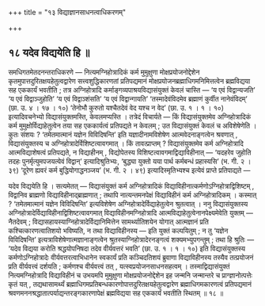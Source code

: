 +++
title = "१३ विद्याज्ञानसाधनत्वाधिकरणम्"

+++

## १८ यदेव विद्ययेति हि ॥

समधिगतमेतदनन्तराधिकरणे — नित्यमग्निहोत्रादिकं कर्म मुमुक्षुणा मोक्षप्रयोजनोद्देशेन कृतमुपात्तदुरितक्षयहेतुत्वद्वारेण सत्त्वशुद्धिकारणतां प्रतिपद्यमानं मोक्षप्रयोजनब्रह्माधिगमनिमित्तत्वेन ब्रह्मविद्यया सह एककार्यं भवतीति ; तत्र अग्निहोत्रादि कर्माङ्गव्यपाश्रयविद्यासंयुक्तं केवलं चास्ति — ‘य एवं विद्वान्यजति’ ‘य एवं विद्वाञ्जुहोति’ ‘य एवं विद्वाञ्शंसति’ ‘य एवं विद्वान्गायति’ ‘तस्मादेवंविदमेव ब्रह्माणं कुर्वीत नानेवंविदम्’ (छा. उ. ४ । १७ । १०) ‘तेनोभौ कुरुतो यश्चैतदेवं वेद यश्च न वेद’ (छा. उ. १ । १ । १०) इत्यादिवचनेभ्यो विद्यासंयुक्तमस्ति, केवलमप्यस्ति । तत्रेदं विचार्यते — किं विद्यासंयुक्तमेव अग्निहोत्रादिकं कर्म मुमुक्षोर्विद्याहेतुत्वेन तया सह एककार्यत्वं प्रतिपद्यते न केवलम् ; उत विद्यासंयुक्तं केवलं च अविशेषेणेति । कुतः संशयः ? ‘तमेतमात्मानं यज्ञेन विविदिषन्ति’ इति यज्ञादीनामविशेषेण आत्मवेदनाङ्गत्वेन श्रवणात् , विद्यासंयुक्तस्य च अग्निहोत्रादेर्विशिष्टत्वावगमात् । किं तावत्प्राप्तम् ? विद्यासंयुक्तमेव कर्म अग्निहोत्रादि आत्मविद्याशेषत्वं प्रतिपद्यते, न विद्याहीनम् , विद्योपेतस्य विशिष्टत्वावगमाद्विद्याविहीनात् — ‘यदहरेव जुहोति तदहः पुनर्मृत्युमपजयत्येवं विद्वान्’ इत्यादिश्रुतिभ्यः, ‘बुद्ध्या युक्तो यया पार्थ कर्मबन्धं प्रहास्यसि’ (भ. गी. २ । ३९) ‘दूरेण ह्यवरं कर्म बुद्धियोगाद्धनञ्जय’ (भ. गी. २ । ४९) इत्यादिस्मृतिभ्यश्च इत्येवं प्राप्ते प्रतिपाद्यते —

यदेव विद्ययेति हि । सत्यमेतत् — विद्यासंयुक्तं कर्म अग्निहोत्रादिकं विद्याविहीनात्कर्मणोऽग्निहोत्राद्विशिष्टम् , विद्वानिव ब्राह्मणो विद्याविहीनाद्ब्राह्मणात् ; तथापि नात्यन्तमनपेक्षं विद्याविहीनं कर्म अग्निहोत्रादिकम् । कस्मात् ? ‘तमेतमात्मानं यज्ञेन विविदिषन्ति’ इत्यविशेषेण अग्निहोत्रादेर्विद्याहेतुत्वेन श्रुतत्वात् । ननु विद्यासंयुक्तस्य अग्निहोत्रादेर्विद्याविहीनाद्विशिष्टत्वावगमात् विद्याविहीनमग्निहोत्रादि आत्मविद्याहेतुत्वेनानपेक्ष्यमेवेति युक्तम् — नैतदेवम् ; विद्यासहायस्याग्निहोत्रादेर्विद्यानिमित्तेन सामर्थ्यातिशयेन योगात् आत्मज्ञानं प्रति कश्चित्कारणत्वातिशयो भविष्यति, न तथा विद्याविहीनस्य — इति युक्तं कल्पयितुम् ; न तु ‘यज्ञेन विविदिषन्ति’ इत्यत्राविशेषेणात्मज्ञानाङ्गत्वेन श्रुतस्याग्निहोत्रादेरनङ्गत्वं शक्यमभ्युपगन्तुम् ; तथा हि श्रुतिः — ‘यदेव विद्यया करोति श्रद्धयोपनिषदा तदेव वीर्यवत्तरं भवति’ (छा. उ. १ । १ । १०) इति विद्यासंयुक्तस्य कर्मणोऽग्निहोत्रादेः वीर्यवत्तरत्वाभिधानेन स्वकार्यं प्रति कञ्चिदतिशयं ब्रुवाणा विद्याविहीनस्य तस्यैव तत्प्रयोजनं प्रति वीर्यवत्त्वं दर्शयति ; कर्मणश्च वीर्यवत्त्वं तत् , यत्स्वप्रयोजनसाधनसहत्वम् । तस्माद्विद्यासंयुक्तं नित्यमग्निहोत्रादि विद्याविहीनं च उभयमपि मुमुक्षुणा मोक्षप्रयोजनोद्देशेन इह जन्मनि जन्मान्तरे च प्राग्ज्ञानोत्पत्तेः कृतं यत् , तद्यथासामर्थ्यं ब्रह्माधिगमप्रतिबन्धकारणोपात्तदुरितक्षयहेतुत्वद्वारेण ब्रह्माधिगमकारणत्वं प्रतिपद्यमानं श्रवणमननश्रद्धातात्पर्याद्यन्तरङ्गकारणापेक्षं ब्रह्मविद्यया सह एककार्यं भवतीति स्थितम् ॥ १८ ॥
